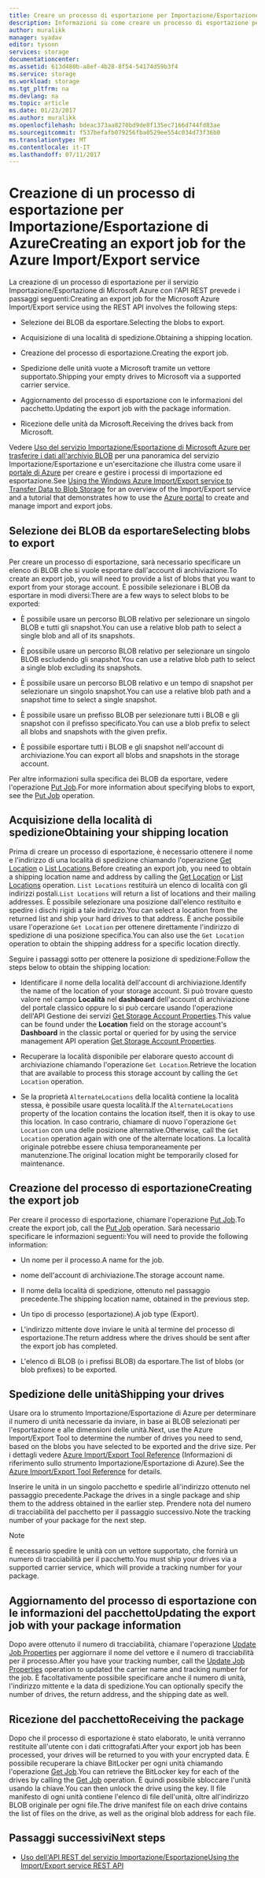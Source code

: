 ```yaml
---
title: Creare un processo di esportazione per Importazione/Esportazione di Azure | Documentazione Microsoft
description: Informazioni su come creare un processo di esportazione per il servizio Importazione/Esportazione di Microsoft Azure.
author: muralikk
manager: syadav
editor: tysonn
services: storage
documentationcenter: 
ms.assetid: 613d480b-a8ef-4b28-8f54-54174d59b3f4
ms.service: storage
ms.workload: storage
ms.tgt_pltfrm: na
ms.devlang: na
ms.topic: article
ms.date: 01/23/2017
ms.author: muralikk
ms.openlocfilehash: bdeac373aa8270bd9de8f135ec7166d744fd83ae
ms.sourcegitcommit: f537befafb079256fba0529ee554c034d73f36b0
ms.translationtype: MT
ms.contentlocale: it-IT
ms.lasthandoff: 07/11/2017
---
```

# <a name="creating-an-export-job-for-the-azure-importexport-service"></a><span data-ttu-id="f4fa6-103">Creazione di un processo di esportazione per Importazione/Esportazione di Azure</span><span class="sxs-lookup"><span data-stu-id="f4fa6-103">Creating an export job for the Azure Import/Export service</span></span>
<span data-ttu-id="f4fa6-104">La creazione di un processo di esportazione per il servizio Importazione/Esportazione di Microsoft Azure con l'API REST prevede i passaggi seguenti:</span><span class="sxs-lookup"><span data-stu-id="f4fa6-104">Creating an export job for the Microsoft Azure Import/Export service using the REST API involves the following steps:</span></span>

-   <span data-ttu-id="f4fa6-105">Selezione dei BLOB da esportare.</span><span class="sxs-lookup"><span data-stu-id="f4fa6-105">Selecting the blobs to export.</span></span>

-   <span data-ttu-id="f4fa6-106">Acquisizione di una località di spedizione.</span><span class="sxs-lookup"><span data-stu-id="f4fa6-106">Obtaining a shipping location.</span></span>

-   <span data-ttu-id="f4fa6-107">Creazione del processo di esportazione.</span><span class="sxs-lookup"><span data-stu-id="f4fa6-107">Creating the export job.</span></span>

-   <span data-ttu-id="f4fa6-108">Spedizione delle unità vuote a Microsoft tramite un vettore supportato.</span><span class="sxs-lookup"><span data-stu-id="f4fa6-108">Shipping your empty drives to Microsoft via a supported carrier service.</span></span>

-   <span data-ttu-id="f4fa6-109">Aggiornamento del processo di esportazione con le informazioni del pacchetto.</span><span class="sxs-lookup"><span data-stu-id="f4fa6-109">Updating the export job with the package information.</span></span>

-   <span data-ttu-id="f4fa6-110">Ricezione delle unità da Microsoft.</span><span class="sxs-lookup"><span data-stu-id="f4fa6-110">Receiving the drives back from Microsoft.</span></span>

 <span data-ttu-id="f4fa6-111">Vedere [Uso del servizio Importazione/Esportazione di Microsoft Azure per trasferire i dati all'archivio BLOB](storage-import-export-service.md) per una panoramica del servizio Importazione/Esportazione e un'esercitazione che illustra come usare il [portale di Azure](https://portal.azure.com/) per creare e gestire i processi di importazione ed esportazione.</span><span class="sxs-lookup"><span data-stu-id="f4fa6-111">See [Using the Windows Azure Import/Export service to Transfer Data to Blob Storage](storage-import-export-service.md) for an overview of the Import/Export service and a tutorial that demonstrates how to use the [Azure portal](https://portal.azure.com/) to create and manage import and export jobs.</span></span>

## <a name="selecting-blobs-to-export"></a><span data-ttu-id="f4fa6-112">Selezione dei BLOB da esportare</span><span class="sxs-lookup"><span data-stu-id="f4fa6-112">Selecting blobs to export</span></span>
 <span data-ttu-id="f4fa6-113">Per creare un processo di esportazione, sarà necessario specificare un elenco di BLOB che si vuole esportare dall'account di archiviazione.</span><span class="sxs-lookup"><span data-stu-id="f4fa6-113">To create an export job, you will need to provide a list of blobs that you want to export from your storage account.</span></span> <span data-ttu-id="f4fa6-114">È possibile selezionare i BLOB da esportare in modi diversi:</span><span class="sxs-lookup"><span data-stu-id="f4fa6-114">There are a few ways to select blobs to be exported:</span></span>

-   <span data-ttu-id="f4fa6-115">È possibile usare un percorso BLOB relativo per selezionare un singolo BLOB e tutti gli snapshot.</span><span class="sxs-lookup"><span data-stu-id="f4fa6-115">You can use a relative blob path to select a single blob and all of its snapshots.</span></span>

-   <span data-ttu-id="f4fa6-116">È possibile usare un percorso BLOB relativo per selezionare un singolo BLOB escludendo gli snapshot.</span><span class="sxs-lookup"><span data-stu-id="f4fa6-116">You can use a relative blob path to select a single blob excluding its snapshots.</span></span>

-   <span data-ttu-id="f4fa6-117">È possibile usare un percorso BLOB relativo e un tempo di snapshot per selezionare un singolo snapshot.</span><span class="sxs-lookup"><span data-stu-id="f4fa6-117">You can use a relative blob path and a snapshot time to select a single snapshot.</span></span>

-   <span data-ttu-id="f4fa6-118">È possibile usare un prefisso BLOB per selezionare tutti i BLOB e gli snapshot con il prefisso specificato.</span><span class="sxs-lookup"><span data-stu-id="f4fa6-118">You can use a blob prefix to select all blobs and snapshots with the given prefix.</span></span>

-   <span data-ttu-id="f4fa6-119">È possibile esportare tutti i BLOB e gli snapshot nell'account di archiviazione.</span><span class="sxs-lookup"><span data-stu-id="f4fa6-119">You can export all blobs and snapshots in the storage account.</span></span>

 <span data-ttu-id="f4fa6-120">Per altre informazioni sulla specifica dei BLOB da esportare, vedere l'operazione [Put Job](/rest/api/storageimportexport/jobs#Jobs_CreateOrUpdate).</span><span class="sxs-lookup"><span data-stu-id="f4fa6-120">For more information about specifying blobs to export, see the [Put Job](/rest/api/storageimportexport/jobs#Jobs_CreateOrUpdate) operation.</span></span>

## <a name="obtaining-your-shipping-location"></a><span data-ttu-id="f4fa6-121">Acquisizione della località di spedizione</span><span class="sxs-lookup"><span data-stu-id="f4fa6-121">Obtaining your shipping location</span></span>
<span data-ttu-id="f4fa6-122">Prima di creare un processo di esportazione, è necessario ottenere il nome e l'indirizzo di una località di spedizione chiamando l'operazione [Get Location](https://portal.azure.com) o [List Locations](/rest/api/storageimportexport/listlocations).</span><span class="sxs-lookup"><span data-stu-id="f4fa6-122">Before creating an export job, you need to obtain a shipping location name and address by calling the [Get Location](https://portal.azure.com) or [List Locations](/rest/api/storageimportexport/listlocations) operation.</span></span> <span data-ttu-id="f4fa6-123">`List Locations` restituirà un elenco di località con gli indirizzi postali.</span><span class="sxs-lookup"><span data-stu-id="f4fa6-123">`List Locations` will return a list of locations and their mailing addresses.</span></span> <span data-ttu-id="f4fa6-124">È possibile selezionare una posizione dall'elenco restituito e spedire i dischi rigidi a tale indirizzo.</span><span class="sxs-lookup"><span data-stu-id="f4fa6-124">You can select a location from the returned list and ship your hard drives to that address.</span></span> <span data-ttu-id="f4fa6-125">È anche possibile usare l'operazione `Get Location` per ottenere direttamente l'indirizzo di spedizione di una posizione specifica.</span><span class="sxs-lookup"><span data-stu-id="f4fa6-125">You can also use the `Get Location` operation to obtain the shipping address for a specific location directly.</span></span>

<span data-ttu-id="f4fa6-126">Seguire i passaggi sotto per ottenere la posizione di spedizione:</span><span class="sxs-lookup"><span data-stu-id="f4fa6-126">Follow the steps below to obtain the shipping location:</span></span>

-   <span data-ttu-id="f4fa6-127">Identificare il nome della località dell'account di archiviazione.</span><span class="sxs-lookup"><span data-stu-id="f4fa6-127">Identify the name of the location of your storage account.</span></span> <span data-ttu-id="f4fa6-128">Si può trovare questo valore nel campo **Località** nel **dashboard** dell'account di archiviazione del portale classico oppure lo si può cercare usando l'operazione dell'API Gestione dei servizi [Get Storage Account Properties](/rest/api/storagerp/storageaccounts#StorageAccounts_GetProperties).</span><span class="sxs-lookup"><span data-stu-id="f4fa6-128">This value can be found under the **Location** field on the storage account's **Dashboard** in the classic portal or queried for by using the service management API operation [Get Storage Account Properties](/rest/api/storagerp/storageaccounts#StorageAccounts_GetProperties).</span></span>

-   <span data-ttu-id="f4fa6-129">Recuperare la località disponibile per elaborare questo account di archiviazione chiamando l'operazione `Get Location`.</span><span class="sxs-lookup"><span data-stu-id="f4fa6-129">Retrieve the location that are available to process this storage account by calling the `Get Location` operation.</span></span>

-   <span data-ttu-id="f4fa6-130">Se la proprietà `AlternateLocations` della località contiene la località stessa, è possibile usare questa località.</span><span class="sxs-lookup"><span data-stu-id="f4fa6-130">If the `AlternateLocations` property of the location contains the location itself, then it is okay to use this location.</span></span> <span data-ttu-id="f4fa6-131">In caso contrario, chiamare di nuovo l'operazione `Get Location` con una delle posizione alternative.</span><span class="sxs-lookup"><span data-stu-id="f4fa6-131">Otherwise, call the `Get Location` operation again with one of the alternate locations.</span></span> <span data-ttu-id="f4fa6-132">La località originale potrebbe essere chiusa temporaneamente per manutenzione.</span><span class="sxs-lookup"><span data-stu-id="f4fa6-132">The original location might be temporarily closed for maintenance.</span></span>

## <a name="creating-the-export-job"></a><span data-ttu-id="f4fa6-133">Creazione del processo di esportazione</span><span class="sxs-lookup"><span data-stu-id="f4fa6-133">Creating the export job</span></span>
 <span data-ttu-id="f4fa6-134">Per creare il processo di esportazione, chiamare l'operazione [Put Job](/rest/api/storageimportexport/jobs#Jobs_CreateOrUpdate).</span><span class="sxs-lookup"><span data-stu-id="f4fa6-134">To create the export job, call the [Put Job](/rest/api/storageimportexport/jobs#Jobs_CreateOrUpdate) operation.</span></span> <span data-ttu-id="f4fa6-135">Sarà necessario specificare le informazioni seguenti:</span><span class="sxs-lookup"><span data-stu-id="f4fa6-135">You will need to provide the following information:</span></span>

-   <span data-ttu-id="f4fa6-136">Un nome per il processo.</span><span class="sxs-lookup"><span data-stu-id="f4fa6-136">A name for the job.</span></span>

-   <span data-ttu-id="f4fa6-137">nome dell'account di archiviazione.</span><span class="sxs-lookup"><span data-stu-id="f4fa6-137">The storage account name.</span></span>

-   <span data-ttu-id="f4fa6-138">Il nome della località di spedizione, ottenuto nel passaggio precedente.</span><span class="sxs-lookup"><span data-stu-id="f4fa6-138">The shipping location name, obtained in the previous step.</span></span>

-   <span data-ttu-id="f4fa6-139">Un tipo di processo (esportazione).</span><span class="sxs-lookup"><span data-stu-id="f4fa6-139">A job type (Export).</span></span>

-   <span data-ttu-id="f4fa6-140">L'indirizzo mittente dove inviare le unità al termine del processo di esportazione.</span><span class="sxs-lookup"><span data-stu-id="f4fa6-140">The return address where the drives should be sent after the export job has completed.</span></span>

-   <span data-ttu-id="f4fa6-141">L'elenco di BLOB (o i prefissi BLOB) da esportare.</span><span class="sxs-lookup"><span data-stu-id="f4fa6-141">The list of blobs (or blob prefixes) to be exported.</span></span>

## <a name="shipping-your-drives"></a><span data-ttu-id="f4fa6-142">Spedizione delle unità</span><span class="sxs-lookup"><span data-stu-id="f4fa6-142">Shipping your drives</span></span>
 <span data-ttu-id="f4fa6-143">Usare ora lo strumento Importazione/Esportazione di Azure per determinare il numero di unità necessarie da inviare, in base ai BLOB selezionati per l'esportazione e alle dimensioni delle unità.</span><span class="sxs-lookup"><span data-stu-id="f4fa6-143">Next, use the Azure Import/Export Tool to determine the number of drives you need to send, based on the blobs you have selected to be exported and the drive size.</span></span> <span data-ttu-id="f4fa6-144">Per i dettagli vedere [Azure Import/Export Tool Reference](storage-import-export-tool-how-to-v1.md) (Informazioni di riferimento sullo strumento Importazione/Esportazione di Azure).</span><span class="sxs-lookup"><span data-stu-id="f4fa6-144">See the [Azure Import/Export Tool Reference](storage-import-export-tool-how-to-v1.md) for details.</span></span>

 <span data-ttu-id="f4fa6-145">Inserire le unità in un singolo pacchetto e spedirle all'indirizzo ottenuto nel passaggio precedente.</span><span class="sxs-lookup"><span data-stu-id="f4fa6-145">Package the drives in a single package and ship them to the address obtained in the earlier step.</span></span> <span data-ttu-id="f4fa6-146">Prendere nota del numero di tracciabilità del pacchetto per il passaggio successivo.</span><span class="sxs-lookup"><span data-stu-id="f4fa6-146">Note the tracking number of your package for the next step.</span></span>

> [!NOTE]
>  <span data-ttu-id="f4fa6-147">È necessario spedire le unità con un vettore supportato, che fornirà un numero di tracciabilità per il pacchetto.</span><span class="sxs-lookup"><span data-stu-id="f4fa6-147">You must ship your drives via a supported carrier service, which will provide a tracking number for your package.</span></span>

## <a name="updating-the-export-job-with-your-package-information"></a><span data-ttu-id="f4fa6-148">Aggiornamento del processo di esportazione con le informazioni del pacchetto</span><span class="sxs-lookup"><span data-stu-id="f4fa6-148">Updating the export job with your package information</span></span>
 <span data-ttu-id="f4fa6-149">Dopo avere ottenuto il numero di tracciabilità, chiamare l'operazione [Update Job Properties](/rest/api/storageimportexport/jobs#Jobs_Update) per aggiornare il nome del vettore e il numero di tracciabilità per il processo.</span><span class="sxs-lookup"><span data-stu-id="f4fa6-149">After you have your tracking number, call the [Update Job Properties](/rest/api/storageimportexport/jobs#Jobs_Update) operation to updated the carrier name and tracking number for the job.</span></span> <span data-ttu-id="f4fa6-150">È facoltativamente possibile specificare anche il numero di unità, l'indirizzo mittente e la data di spedizione.</span><span class="sxs-lookup"><span data-stu-id="f4fa6-150">You can optionally specify the number of drives, the return address, and the shipping date as well.</span></span>

## <a name="receiving-the-package"></a><span data-ttu-id="f4fa6-151">Ricezione del pacchetto</span><span class="sxs-lookup"><span data-stu-id="f4fa6-151">Receiving the package</span></span>
 <span data-ttu-id="f4fa6-152">Dopo che il processo di esportazione è stato elaborato, le unità verranno restituite all'utente con i dati crittografati.</span><span class="sxs-lookup"><span data-stu-id="f4fa6-152">After your export job has been processed, your drives will be returned to you with your encrypted data.</span></span> <span data-ttu-id="f4fa6-153">È possibile recuperare la chiave BitLocker per ogni unità chiamando l'operazione [Get Job](/rest/api/storageimportexport/jobs#Jobs_Get).</span><span class="sxs-lookup"><span data-stu-id="f4fa6-153">You can retrieve the BitLocker key for each of the drives by calling the [Get Job](/rest/api/storageimportexport/jobs#Jobs_Get) operation.</span></span> <span data-ttu-id="f4fa6-154">È quindi possibile sbloccare l'unità usando la chiave.</span><span class="sxs-lookup"><span data-stu-id="f4fa6-154">You can then unlock the drive using the key.</span></span> <span data-ttu-id="f4fa6-155">Il file manifesto di ogni unità contiene l'elenco di file dell'unità, oltre all'indirizzo BLOB originale per ogni file.</span><span class="sxs-lookup"><span data-stu-id="f4fa6-155">The drive manifest file on each drive contains the list of files on the drive, as well as the original blob address for each file.</span></span>

## <a name="next-steps"></a><span data-ttu-id="f4fa6-156">Passaggi successivi</span><span class="sxs-lookup"><span data-stu-id="f4fa6-156">Next steps</span></span>

* [<span data-ttu-id="f4fa6-157">Uso dell'API REST del servizio Importazione/Esportazione</span><span class="sxs-lookup"><span data-stu-id="f4fa6-157">Using the Import/Export service REST API</span></span>](storage-import-export-using-the-rest-api.md)
